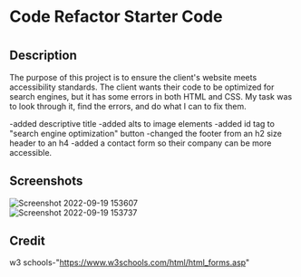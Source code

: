 # Code Refactor Starter Code
# <Challenge-1>

## Description

The purpose of this project is to ensure the client's website meets accessibility standards.
The client wants their code to be optimized for search engines, but it has some errors in both HTML and CSS. My task was to look through it, find the errors, and do what I can to fix them. 

-added descriptive title
-added alts to image elements
-added id tag to "search engine optimization" button
-changed the footer from an h2 size header to an h4
-added a contact form so their company can be more accessible. 

## Screenshots
![Screenshot 2022-09-19 153607](https://user-images.githubusercontent.com/112577325/191116856-2cc9b245-e2b1-41ee-867c-a59a6bf8aae9.png)  
![Screenshot 2022-09-19 153737](https://user-images.githubusercontent.com/112577325/191115699-b4227791-343b-43ab-b90b-5c56806c4b42.png)
## Credit

w3 schools-"https://www.w3schools.com/html/html_forms.asp"




